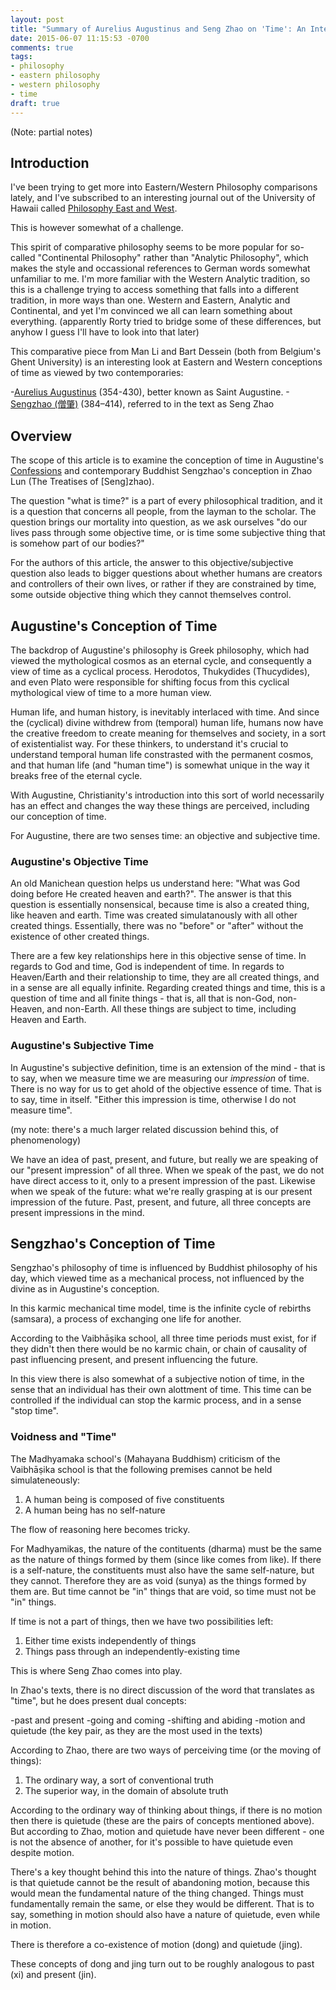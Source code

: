 ```yaml
---
layout: post
title: "Summary of Aurelius Augustinus and Seng Zhao on 'Time': An Interpretation of the Confessions and the Zhao Lun"
date: 2015-06-07 11:15:53 -0700
comments: true
tags:
- philosophy
- eastern philosophy
- western philosophy
- time
draft: true
---
```


(Note: partial notes)

## Introduction

I've been trying to get more into Eastern/Western Philosophy comparisons lately, and I've subscribed to an interesting journal out of the University of Hawaii called [Philosophy East and West](https://en.wikipedia.org/wiki/Philosophy_East_and_West/).

This is however somewhat of a challenge.

This spirit of comparative philosophy seems to be more popular for so-called "Continental Philosophy" rather than "Analytic Philosophy", which makes the style and occassional references to German words somewhat unfamiliar to me.  I'm more familiar with the Western Analytic tradition, so this is a challenge trying to access something that falls into a different tradition, in more ways than one.  Western and Eastern, Analytic and Continental, and yet I'm convinced we all can learn something about everything.  (apparently Rorty tried to bridge some of these differences, but anyhow I guess I'll have to look into that later)

This comparative piece from Man Li and Bart Dessein (both from Belgium's Ghent University) is an interesting look at Eastern and Western conceptions of time as viewed by two contemporaries:

-[Aurelius Augustinus](https://en.wikipedia.org/wiki/Augustine_of_Hippo) (354-430), better known as Saint Augustine.
-[Sengzhao (僧肇)](https://en.wikipedia.org/wiki/Sengzhao) (384–414), referred to in the text as Seng Zhao

## Overview
The scope of this article is to examine the conception of time in Augustine's [Confessions](https://en.wikipedia.org/wiki/Confessions_(Augustine)) and contemporary Buddhist Sengzhao's conception in Zhao Lun (The Treatises of [Seng]zhao).

The question "what is time?" is a part of every philosophical tradition, and it is a question that concerns all people, from the layman to the scholar.  The question brings our mortality into question, as we ask ourselves "do our lives pass through some objective time, or is time some subjective thing that is somehow part of our bodies?"

For the authors of this article, the answer to this objective/subjective question also leads to bigger questions about whether humans are creators and controllers of their own lives, or rather if they are constrained by time, some outside objective thing which they cannot themselves control.


## Augustine's Conception of Time
The backdrop of Augustine's philosophy is Greek philosophy, which had viewed the mythological cosmos as an eternal cycle, and consequently a view of time as a cyclical process.  Herodotos, Thukydides (Thucydides), and even Plato were responsible for shifting focus from this cyclical mythological view of time to a more human view.

Human life, and human history, is inevitably interlaced with time.  And since the (cyclical) divine withdrew from (temporal) human life, humans now have the  creative freedom to create meaning for themselves and society, in a sort of existentialist way.  For these thinkers, to understand it's crucial to understand temporal human life constrasted with the permanent cosmos, and that human life (and "human time") is somewhat unique in the way it breaks free of the eternal cycle.

With Augustine, Christianity's introduction into this sort of world necessarily has an effect and changes the way these things are perceived, including our conception of time.

For Augustine, there are two senses time: an objective and subjective time.

### Augustine's Objective Time
An old Manichean question helps us understand here: "What was God doing before He created heaven and earth?".  The answer is that this question is essentially nonsensical, because time is also a created thing, like heaven and earth.  Time was created simulatanously with all other created things.  Essentially, there was no "before" or "after" without the existence of other created things.

There are a few key relationships here in this objective sense of time.  In regards to God and time, God is independent of time.  In regards to Heaven/Earth and their relationship to time, they are all created things, and in a sense are all equally infinite.  Regarding created things and time, this is a question of time and all finite things - that is, all that is non-God, non-Heaven, and non-Earth.  All these things are subject to time, including Heaven and Earth.


### Augustine's Subjective Time
In Augustine's subjective definition, time is an extension of the mind - that is to say, when we measure time we are measuring our *impression* of time.  There is no way for us to get ahold of the objective essence of time.  That is to say, time in itself.  "Either this impression is time, otherwise I do not measure time".

(my note: there's a much larger related discussion behind this, of phenomenology)

We have an idea of past, present, and future, but really we are speaking of our "present impression" of all three.  When we speak of the past, we do not have direct access to it, only to a present impression of the past.  Likewise when we speak of the future: what we're really grasping at is our present impression of the future.  Past, present, and future, all three concepts are present impressions in the mind.


## Sengzhao's Conception of Time
Sengzhao's philosophy of time is influenced by Buddhist philosophy of his day, which viewed time as a mechanical process, not influenced by the divine as in Augustine's conception. 

In this karmic mechanical time model, time is the infinite cycle of rebirths (samsara), a process of exchanging one life for another.

According to the Vaibhāṣika school, all three time periods must exist, for if they didn't then there would be no karmic chain, or chain of causality of past influencing present, and present influencing the future.

In this view there is also somewhat of a subjective notion of time, in the sense that an individual has their own alottment of time.  This time can be controlled if the individual can stop the karmic process, and in a sense "stop time".

### Voidness and "Time"
The Madhyamaka school's (Mahayana Buddhism) criticism of the Vaibhāṣika school is that the following premises cannot be held simulateneously:

1. A human being is composed of five constituents
1. A human being has no self-nature

The flow of reasoning here becomes tricky.

For Madhyamikas, the nature of the contituents (dharma) must be the same as the nature of things formed by them (since like comes from like).  If there is a self-nature, the constituents must also have the same self-nature, but they cannot.  Therefore they are as void (sunya) as the things formed by them are.  But time cannot be "in" things that are void, so time must not be "in" things.

If time is not a part of things, then we have two possibilities left:

1. Either time exists independently of things
1. Things pass through an independently-existing time

This is where Seng Zhao comes into play.

In Zhao's texts, there is no direct discussion of the word that translates as "time", but he does present dual concepts:

-past and present
-going and coming
-shifting and abiding
-motion and quietude (the key pair, as they are the most used in the texts)

According to Zhao, there are two ways of perceiving time (or the moving of things):

1. The ordinary way, a sort of conventional truth
1. The superior way, in the domain of absolute truth

According to the ordinary way of thinking about things, if there is no motion then there is quietude (these are the pairs of concepts mentioned above).  But according to Zhao, motion and quietude have never been different - one is not the absence of another, for it's possible to have quietude even despite motion.

There's a key thought behind this into the nature of things.  Zhao's thought is that quietude cannot be the result of abandoning motion, because this would mean the fundamental nature of the thing changed.  Things must fundamentally remain the same, or else they would be different.  That is to say, something in motion should also have a nature of quietude, even while in motion.

There is therefore a co-existence of motion (dong) and quietude (jing).

These concepts of dong and jing turn out to be roughly analogous to past (xi) and present (jin).  